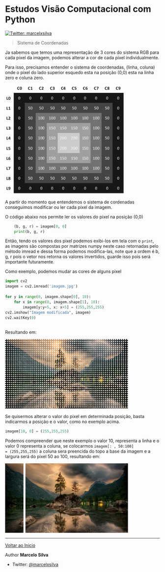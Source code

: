 # Estudos Visão Computacional com Python
[![Twitter: marcelxsilva](https://img.shields.io/twitter/follow/marcelxsilva.svg?style=social)](https://twitter.com/marcelxsilva)

> Sistema de Coordenadas

Ja sabemos que temos uma representação de 3 cores do sistema RGB para cada pixel da imagem, podemos alterar a cor de cada pixel individualmente.

Para isso, precisamos entender o sistema de coordenadas, (linha, coluna) onde o pixel do lado superior esquedo esta na posição (0,0) esta na linha zero e coluna zero.

<img src='../images/matriz-pixel.png' width='400'>

A partir do momento que entendemos o sistema de cordenadas conseguimos modificar ou ler cada pixel da imagem.

O código abaixo nos permite ler os valores do pixel na posição (0,0)
```Python
    (b, g, r) = imagem[0, 0]
    print(b, g, r)
```
Então, tendo os valores dos pixel podemos exibi-los em tela com o <code>print</code>, as imagens são compostas por matrizes numpy neste caso retornadas pelo método imread e dessa forma podemos modifica-las, note que a ordem é b, g, r pois o vetor nos retorna os valores invertidos, guarde isso pois será importante futuramente.

Como exemplo, podemos mudar as cores de alguns pixel
```Python
import cv2
imagem = cv2.imread('imagem.jpg')

for y in range(0, imagem.shape[0], 10): 
    for x in range(0, imagem.shape[1], 10): 
        imagem[y:y+5, x: x+5] = (255,255,255)
cv2.imshow("Imagem modificada", imagem)
cv2.waitKey(0)
   
```

Resultando em:

<img src='../images/example-modigy-pixel.jpg' width='400'>

Se quisermos alterar o valor do pixel em determinada posição, basta indicarmos a posição e o valor, como no exemplo acima.
```Python
imagem[10, 0] = (255,255,255)
```

Podemos compreender que neste exemplo o valor 10, representa a linha e o valor 0 representa a coluna, se colocarmos <code>imagem[: , 50:100] = (255,255,255)</code> a coluna sera preencida do topo a base da imagem e a largura será do pixel 50 ao 100, resultando em:

<img src='../images/example-column-pixel.jpg' width='400'>


***
[Voltar ao Inicio](../README.md)

 Author **Marcelo Silva**

* Twitter: [@marcelxsilva](https://twitter.com/marcelxsilva)
